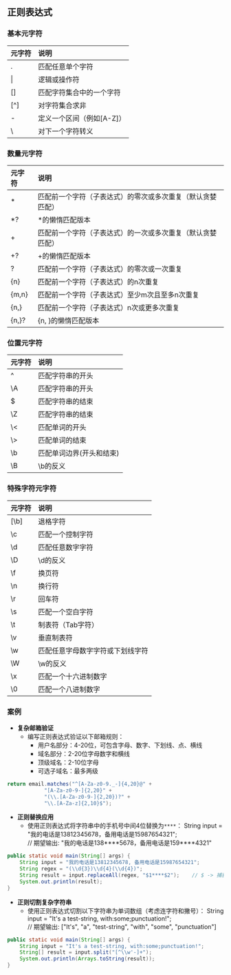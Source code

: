 ## 正则表达式
### 基本元字符
| **元字符** | **说明**          |
| :------ | :-------------- |
| .       | 匹配任意单个字符        |
| \|      | 逻辑或操作符          |
| []      | 匹配字符集合中的一个字符    |
| [^]     | 对字符集合求非         |
| -       | 定义一个区间（例如[A-Z]） |
| \       | 对下一个字符转义        |
### 数量元字符
| **元字符** | **说明**                        |
| :------ | :---------------------------- |
| *       | 匹配前一个字符（子表达式）的零次或多次重复（默认贪婪匹配） |
| \*?     | \*的懒惰匹配版本                     |
| +       | 匹配前一个字符（子表达式）的一次或多次重复（默认贪婪匹配） |
| +?      | +的懒惰匹配版本                      |
| ?       | 匹配前一个字符（子表达式）的零次或一次重复         |
| {n}     | 匹配前一个字符（子表达式）的n次重复            |
| {m,n}   | 匹配前一个字符（子表达式）至少m次且至多n次重复      |
| {n,}    | 匹配前一个字符（子表达式）n次或更多次重复         |
| {n,}?   | {n, }的懒惰匹配版本                  |
### 位置元字符
| **元字符** | **说明**        |
| :------ | :------------ |
| ^       | 匹配字符串的开头      |
| \A      | 匹配字符串的开头      |
| $       | 匹配字符串的结束      |
| \Z      | 匹配字符串的结束      |
| \\<     | 匹配单词的开头       |
| \\>     | 匹配单词的结束       |
| \b      | 匹配单词边界(开头和结束) |
| \B      | \b的反义         |
### 特殊字符元字符
| **元字符**  | **说明**           |
| :------- | :--------------- |
| [\b]<br> | 退格字符             |
| \c       | 匹配一个控制字符         |
| \d       | 匹配任意数字字符         |
| \D       | \d的反义            |
| \f       | 换页符              |
| \n       | 换行符              |
| \r       | 回车符              |
| \s       | 匹配一个空白字符         |
| \t       | 制表符（Tab字符）       |
| \v       | 垂直制表符            |
| \w       | 匹配任意字母数字字符或下划线字符 |
| \W       | \w的反义            |
| \x       | 匹配一个十六进制数字       |
| \0       | 匹配一个八进制数字        |
### 案例
- **复杂邮箱验证**
    - 编写正则表达式验证以下邮箱规则：
        - 用户名部分：4-20位，可包含字母、数字、下划线、点、横线
        - 域名部分：2-20位字母数字和横线
        - 顶级域名：2-10位字母
        - 可选子域名：最多两级
```java
return email.matches("^[A-Za-z0-9._-]{4,20}@" +  
            "[A-Za-z0-9-]{2,20}" +  
            "(\\.[A-Za-z0-9-]{2,20})?" +  
            "\\.[A-Za-z]{2,10}$");
```
- **正则替换应用**
    - 使用正则表达式将字符串中的手机号中间4位替换为`****`：
        String input = "我的电话是13812345678，备用电话是15987654321";  
        // 期望输出: "我的电话是138***\*5678，备用电话是159***\*4321"  
```java
public static void main(String[] args) {  
	String input = "我的电话是13812345678, 备用电话是15987654321";  
	String regex = "(\\d{3})\\d{4}(\\d{4})";  
	String result = input.replaceAll(regex, "$1****$2");    // $ -> 捕获（）分组  
	System.out.println(result);  
}
```
- **正则切割复杂字符串**
    - 使用正则表达式切割以下字符串为单词数组（考虑连字符和撇号）：
        String input = "It's a test-string, with:some;punctuation!";  
        // 期望输出: \["It's", "a", "test-string", "with", "some", "punctuation"]  
```java
public static void main(String[] args) {  
	String input = "It's a test-string, with:some;punctuation!";  
	String[] result = input.split("[^\\w'-]+");  
	System.out.println(Arrays.toString(result));  
}
```